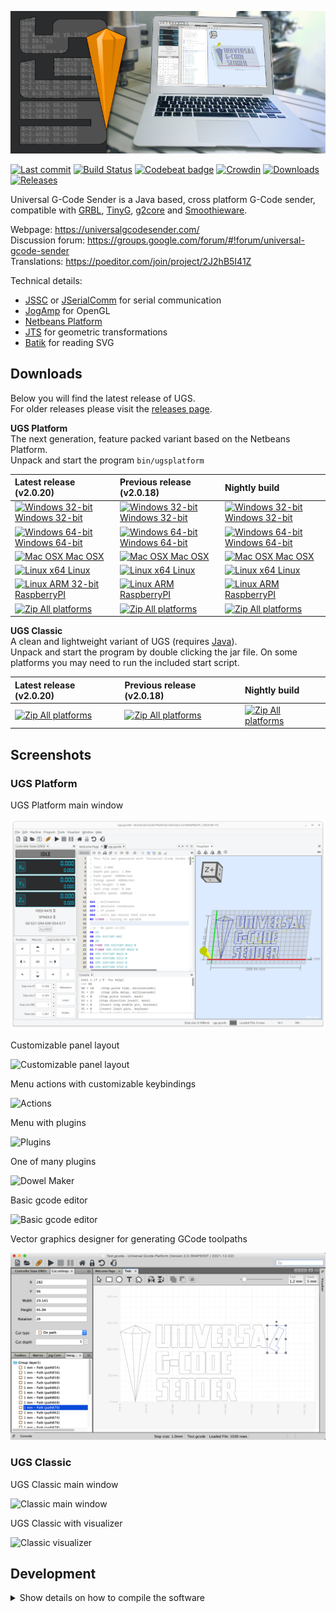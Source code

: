 ![Universal G-Code Sender](https://github.com/winder/Universal-G-Code-Sender/raw/master/pictures/ugs_header.png "UGS Splash Image")


[![Last commit](https://img.shields.io/github/last-commit/winder/Universal-G-Code-Sender.svg?maxAge=1800)](https://github.com/winder/Universal-G-Code-Sender/commits/master)
[![Build Status](https://img.shields.io/github/actions/workflow/status/winder/Universal-G-code-sender/nightly.yaml?branch=master)](https://github.com/winder/Universal-G-Code-Sender/actions/workflows/nightly.yaml)
[![Codebeat badge](https://codebeat.co/badges/48cc1265-2f6b-4163-8a8a-964acc073100)](https://codebeat.co/projects/github-com-winder-universal-g-code-sender-master)
[![Crowdin](https://badges.crowdin.net/universalgcodesender/localized.svg)](https://translate.universalgcodesender.com/project/universalgcodesender)
[![Downloads](https://img.shields.io/github/downloads/winder/universal-g-code-sender/total?label=downloads)](https://github.com/winder/Universal-G-Code-Sender#downloads)
[![Releases](https://img.shields.io/github/v/release/winder/Universal-G-Code-Sender)](https://github.com/winder/Universal-G-Code-Sender/releases)

Universal G-Code Sender is a Java based, cross platform G-Code sender, compatible with [GRBL](https://github.com/gnea/grbl/), [TinyG](https://github.com/synthetos/TinyG), [g2core](https://github.com/synthetos/g2) and [Smoothieware](http://smoothieware.org/).

Webpage: https://universalgcodesender.com/ <br/>
Discussion forum: https://groups.google.com/forum/#!forum/universal-gcode-sender <br/>
Translations: https://poeditor.com/join/project/2J2hB5I41Z <br/>

Technical details:

* [JSSC](https://github.com/scream3r/java-simple-serial-connector) or [JSerialComm](https://github.com/Fazecast/jSerialComm) for serial communication
* [JogAmp](https://jogamp.org/) for OpenGL
* [Netbeans Platform](https://netbeans.org/features/platform/)
* [JTS](https://github.com/locationtech/jts) for geometric transformations
* [Batik](https://xmlgraphics.apache.org/batik/) for reading SVG

## Downloads
Below you will find the latest release of UGS.<br/> For older releases please visit the [releases page](https://github.com/winder/Universal-G-Code-Sender/releases).

**UGS Platform**<br>
The next generation, feature packed variant based on the Netbeans Platform.<br>
Unpack and start the program ```bin/ugsplatform```


| Latest release (v2.0.20)                                                                                                                                                    | Previous release (v2.0.18)                                                                                                                                                 | Nightly build |
|:----------------------------------------------------------------------------------------------------------------------------------------------------------------------------|:---------------------------------------------------------------------------------------------------------------------------------------------------------------------------|:--------------|
| [![Windows 32-bit](pictures/os_windows.png) Windows 32-bit](https://github.com/winder/Universal-G-Code-Sender/releases/download/v2.0.20/win-ugs-platform-app-2.0.20.zip)    | [![Windows 32-bit](pictures/os_windows.png) Windows 32-bit](https://github.com/winder/Universal-G-Code-Sender/releases/download/v2.0.18/win-ugs-platform-app-2.0.18.zip)   | [![Windows 32-bit](pictures/os_windows.png) Windows 32-bit](https://github.com/winder/Universal-G-Code-Sender/releases/download/nightly/win-ugs-platform-app-2.0-SNAPSHOT.zip)  |
| [![Windows 64-bit](pictures/os_windows.png) Windows 64-bit](https://github.com/winder/Universal-G-Code-Sender/releases/download/v2.0.20/win64-ugs-platform-app-2.0.20.zip)  | [![Windows 64-bit](pictures/os_windows.png) Windows 64-bit](https://github.com/winder/Universal-G-Code-Sender/releases/download/v2.0.18/win64-ugs-platform-app-2.0.18.zip) | [![Windows 64-bit](pictures/os_windows.png) Windows 64-bit](https://github.com/winder/Universal-G-Code-Sender/releases/download/nightly/win64-ugs-platform-app-2.0-SNAPSHOT.zip)  |
| [![Mac OSX](pictures/os_mac.png) Mac OSX](https://github.com/winder/Universal-G-Code-Sender/releases/download/v2.0.20/ios-ugs-platform-app-2.0.20.dmg)                      | [![Mac OSX](pictures/os_mac.png) Mac OSX](https://github.com/winder/Universal-G-Code-Sender/releases/download/v2.0.18/ios-ugs-platform-app-2.0.18.dmg)                     | [![Mac OSX](pictures/os_mac.png) Mac OSX](https://github.com/winder/Universal-G-Code-Sender/releases/download/nightly/ios-ugs-platform-app-2.0-SNAPSHOT.dmg) |
| [![Linux x64](pictures/os_linux.png) Linux](https://github.com/winder/Universal-G-Code-Sender/releases/download/v2.0.20/linux-ugs-platform-app-2.0.20.tar.gz)               | [![Linux x64](pictures/os_linux.png) Linux](https://github.com/winder/Universal-G-Code-Sender/releases/download/v2.0.18/linux-ugs-platform-app-2.0.18.tar.gz)              | [![Linux x64](pictures/os_linux.png) Linux](https://github.com/winder/Universal-G-Code-Sender/releases/download/nightly/linux-ugs-platform-app-2.0-SNAPSHOT.tar.gz) |
| [![Linux ARM 32-bit](pictures/os_linux_arm.png) RaspberryPI](https://github.com/winder/Universal-G-Code-Sender/releases/download/v2.0.20/pi-ugs-platform-app-2.0.20.tar.gz) | [![Linux ARM](pictures/os_linux_arm.png) RaspberryPI](https://github.com/winder/Universal-G-Code-Sender/releases/download/v2.0.18/pi-ugs-platform-app-2.0.18.tar.gz)       | [![Linux ARM](pictures/os_linux_arm.png) RaspberryPI](https://github.com/winder/Universal-G-Code-Sender/releases/download/nightly/pi-ugs-platform-app-2.0-SNAPSHOT.tar.gz) |
| [![Zip](pictures/zip.png) All platforms](https://github.com/winder/Universal-G-Code-Sender/releases/download/v2.0.20/ugs-platform-app-2.0.20.zip)                           | [![Zip](pictures/zip.png) All platforms](https://github.com/winder/Universal-G-Code-Sender/releases/download/v2.0.18/ugs-platform-app-2.0.18.zip)                          | [![Zip](pictures/zip.png) All platforms](https://github.com/winder/Universal-G-Code-Sender/releases/download/nightly/ugs-platform-app-2.0-SNAPSHOT.zip) |

**UGS Classic**<br>
A clean and lightweight variant of UGS (requires [Java](https://java.com/en/download/manual.jsp)). <br>
Unpack and start the program by double clicking the jar file. On some platforms you may need to run the included start script. <br>

| Latest release (v2.0.20)                                                                                                                       | Previous release (v2.0.18)                                                                                                                     | Nightly build  |
|:-----------------------------------------------------------------------------------------------------------------------------------------------|:-----------------------------------------------------------------------------------------------------------------------------------------------|:--------------|
| [![Zip](pictures/zip.png) All platforms](https://github.com/winder/Universal-G-Code-Sender/releases/download/v2.0.20/UniversalGcodeSender.zip) | [![Zip](pictures/zip.png) All platforms](https://github.com/winder/Universal-G-Code-Sender/releases/download/v2.0.18/UniversalGcodeSender.zip) | [![Zip](pictures/zip.png) All platforms](https://github.com/winder/Universal-G-Code-Sender/releases/download/nightly/UniversalGcodeSender.zip) |

## Screenshots

### UGS Platform

UGS Platform main window

![UGS Platform](https://github.com/winder/Universal-G-Code-Sender/raw/master/pictures/2.0_platform_ugs_platform.png "UGS Platform")

Customizable panel layout

![Customizable panel layout](https://github.com/winder/Universal-G-Code-Sender/raw/master/pictures/2.0_platform_customizable_panels.png "Customizable panel layout")

Menu actions with customizable keybindings

![Actions](https://github.com/winder/Universal-G-Code-Sender/raw/master/pictures/2.0_platform_actions_menu.png "Actions")

Menu with plugins

![Plugins](https://github.com/winder/Universal-G-Code-Sender/raw/master/pictures/2.0_platform_plugins_menu.png "Plugins")

One of many plugins

![Dowel Maker](https://github.com/winder/Universal-G-Code-Sender/raw/master/pictures/2.0_platform_dowel_maker_plugin.png "Dowel maker plugin")

Basic gcode editor

![Basic gcode editor](https://github.com/winder/Universal-G-Code-Sender/raw/master/pictures/2.0_platform_editor.png "Basic gcode editor")

Vector graphics designer for generating GCode toolpaths

![Designer](https://github.com/winder/Universal-G-Code-Sender/raw/master/pictures/2.0_platform_designer.png "Basic gcode editor")


### UGS Classic

UGS Classic main window

![Classic main window](https://winder.github.io/ugs_website/img/screenshots/finished.png)

UGS Classic with visualizer

![Classic visualizer](https://winder.github.io/ugs_website/img/screenshots/visualizer.png)


## Development
<details><summary>Show details on how to compile the software</summary>
<p>

For development we use [Maven](http://maven.apache.org) and [Java](https://github.com/AdoptOpenJDK/openjdk13-binaries/releases/tag/jdk-13.0.1%2B9) for compiling. We rely on a specific version of Java 13.0.1-9 is needed due to compatibility issues with a library we depend on.

#### Compiling and starting the application

UGS Classic: 
```bash
mvn install
mvn exec:java -Dexec.mainClass="com.willwinder.universalgcodesender.MainWindow" -pl ugs-core
```

UGS Platform: 
```bash
mvn install
mvn nbm:run-platform -pl ugs-platform/application
```


#### Execute all tests

```bash
mvn test
```


#### Building the self-executing JAR

```bash
mvn install
mvn package -pl ugs-classic
```


#### Build a UniversalGcodeSender.zip release file

```bash
mvn package -pl ugs-classic assembly:assembly
```

#### Develop via IntelliJ

If you are more used to IntelliJ, you can also build, run and debug it there.

- Run  `mvn nbm:run-platform -pl ugs-platform/application` once via terminal to build everything
- Import the Source, `File` -> `New` -> `Project from existing Sources`
- Setup a new "Run Configuration", `Java Application`, with following settings:
  - Main Class: `org.netbeans.Main`
  - VM Options: `-Dnetbeans.user=$ProjectFileDir$/ugs-platform/application/target/userdir -Dnetbeans.home=$ProjectFileDir$/ugs-platform/application/target/ugsplatform/platform -Dnetbeans.logger.console=true -Dnetbeans.indexing.noFileRefresh=true -Dnetbeans.dirs="$ProjectFileDir$/ugs-platform/application/target/ugsplatform/ugsplatform:$ProjectFileDir$/ugs-platform/application/target/ugsplatform/platform:$ProjectFileDir$/ugs-platform/application/target/ugsplatform/ide:$ProjectFileDir$/ugs-platform/application/target/ugsplatform/extra:$ProjectFileDir$/ugs-platform/application/target/ugsplatform/java"`
  - Program arguments: `--branding ugsplatform`
  - Working dir: `$ProjectFileDir$`
  - Use classpath of module: `ugs-platform-app` 
- There is a [runConfiguration](.idea/runConfigurations/UGS_Platform.xml) in the repository, which should be available after importing the project

</p>
</details>
